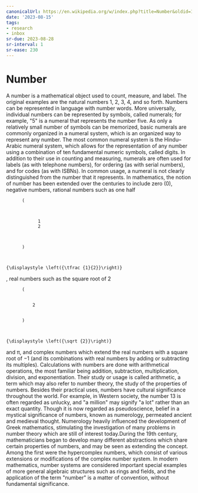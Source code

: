```yaml
---
canonicalUrl: https://en.wikipedia.org/w/index.php?title=Number&oldid=1170563629
date: '2023-08-15'
tags:
- research
- inbox
sr-due: 2023-08-28
sr-interval: 1
sr-ease: 230
---
```


# Number

A number is a mathematical object used to count, measure, and label. The original examples are the natural numbers 1, 2, 3, 4, and so forth. Numbers can be represented in language with number words. More universally, individual numbers can be represented by symbols, called numerals; for example, "5" is a numeral that represents the number five. As only a relatively small number of symbols can be memorized, basic numerals are commonly organized in a numeral system, which is an organized way to represent any number. The most common numeral system is the Hindu–Arabic numeral system, which allows for the representation of any number using a combination of ten fundamental numeric symbols, called digits. In addition to their use in counting and measuring, numerals are often used for labels (as with telephone numbers), for ordering (as with serial numbers), and for codes (as with ISBNs). In common usage, a numeral is not clearly distinguished from the number that it represents.
In mathematics, the notion of number has been extended over the centuries to include zero (0), negative numbers, rational numbers such as one half




          (



                1
                2



          )



    {\displaystyle \left({\tfrac {1}{2}}\right)}
  , real numbers such as the square root of 2




          (


              2


          )



    {\displaystyle \left({\sqrt {2}}\right)}
   and π, and complex numbers which extend the real numbers with a square root of −1 (and its combinations with real numbers by adding or subtracting its multiples). Calculations with numbers are done with arithmetical operations, the most familiar being addition, subtraction, multiplication, division, and exponentiation. Their study or usage is called arithmetic, a term which may also refer to number theory, the study of the properties of numbers.
Besides their practical uses, numbers have cultural significance throughout the world. For example, in Western society, the number 13 is often regarded as unlucky, and "a million" may signify "a lot" rather than an exact quantity. Though it is now regarded as pseudoscience, belief in a mystical significance of numbers, known as numerology, permeated ancient and medieval thought. Numerology heavily influenced the development of Greek mathematics, stimulating the investigation of many problems in number theory which are still of interest today.During the 19th century, mathematicians began to develop many different abstractions which share certain properties of numbers, and may be seen as extending the concept. Among the first were the hypercomplex numbers, which consist of various extensions or modifications of the complex number system. In modern mathematics, number systems are considered important special examples of more general algebraic structures such as rings and fields, and the application of the term "number" is a matter of convention, without fundamental significance.
